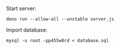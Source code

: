 Start server:

```shell
deno run --allow-all --unstable server.js
```

Import database:

```
mysql -u root -pp455w0rd < database.sql
```
